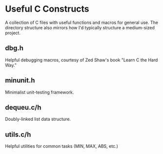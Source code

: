 # Useful C Constructs #

A collection of C files with useful functions and macros for general use.
The directory structure also mirrors how I'd typically structure
a medium-sized project.

## dbg.h

Helpful debugging macros, courtesy of Zed Shaw's book "Learn C the Hard Way."

## minunit.h

Minimalist unit-testing framework.

## dequeu.c/h

Doubly-linked list data structure.

## utils.c/h

Helpful utilities for common tasks (MIN, MAX, ABS, etc.)